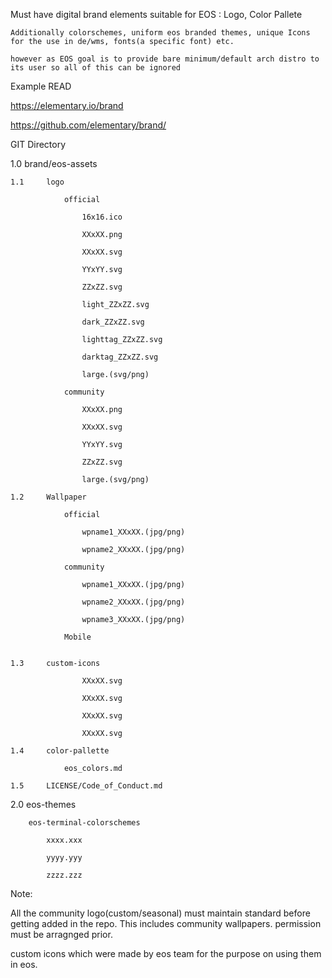 Must have digital brand elements suitable for EOS : Logo, Color Pallete

	Additionally colorschemes, uniform eos branded themes, unique Icons for the use in de/wms, fonts(a specific font) etc.
 
	however as EOS goal is to provide bare minimum/default arch distro to its user so all of this can be ignored
 
Example READ

https://elementary.io/brand

https://github.com/elementary/brand/

GIT Directory

1.0	brand/eos-assets	

  	1.1		logo
   
            	official
	     
                	16x16.ico
		 
					XXxXX.png
     
					XXxXX.svg
     
					YYxYY.svg
     
					ZZxZZ.svg
     
					light_ZZxZZ.svg
     
					dark_ZZxZZ.svg
     
					lighttag_ZZxZZ.svg
     
					darktag_ZZxZZ.svg
     
					large.(svg/png)
     
                community
		
                	XXxXX.png
		 
					XXxXX.svg
     
					YYxYY.svg
     
					ZZxZZ.svg
     
					large.(svg/png)
                    
  	1.2		Wallpaper
   
            	official
	     
					wpname1_XXxXX.(jpg/png)
     
					wpname2_XXxXX.(jpg/png)
     
                community
		
                	wpname1_XXxXX.(jpg/png)
		 
					wpname2_XXxXX.(jpg/png)
     
                    wpname3_XXxXX.(jpg/png)
		    
                Mobile
		

	1.3		custom-icons
 
					XXxXX.svg
     
                    XXxXX.svg
		    
                    XXxXX.svg
		    
                    XXxXX.svg
		    
	1.4		color-pallette
 
				eos_colors.md
    
    1.5		LICENSE/Code_of_Conduct.md
    

2.0	eos-themes

		eos-terminal-colorschemes
  
			xxxx.xxx
   
			yyyy.yyy
   
			zzzz.zzz


Note:

All the community logo(custom/seasonal) must maintain standard before getting added in the repo. This includes community wallpapers. permission must be arragnged prior.

custom icons which were made by eos team for the purpose on using them in eos.







